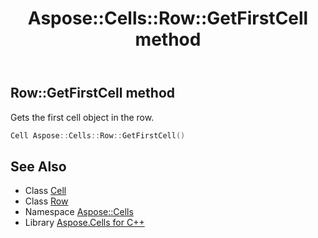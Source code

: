 ﻿---
title: Aspose::Cells::Row::GetFirstCell method
linktitle: GetFirstCell
second_title: Aspose.Cells for C++ API Reference
description: 'Aspose::Cells::Row::GetFirstCell method. Gets the first cell object in the row in C++.'
type: docs
weight: 2600
url: /cpp/aspose.cells/row/getfirstcell/
---
## Row::GetFirstCell method


Gets the first cell object in the row.

```cpp
Cell Aspose::Cells::Row::GetFirstCell()
```

## See Also

* Class [Cell](../../cell/)
* Class [Row](../)
* Namespace [Aspose::Cells](../../)
* Library [Aspose.Cells for C++](../../../)
